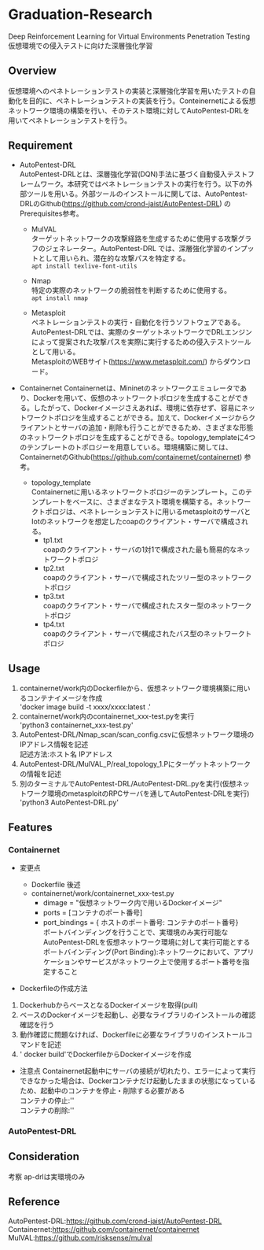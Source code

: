 # Graduation-Research
Deep Reinforcement Learning for Virtual Environments Penetration Testing  
仮想環境での侵入テストに向けた深層強化学習

## Overview
仮想環境へのペネトレーションテストの実装と深層強化学習を用いたテストの自動化を目的に、ペネトレーションテストの実装を行う。Conteinernetによる仮想ネットワーク環境の構築を行い、そのテスト環境に対してAutoPentest-DRLを用いてペネトレーションテストを行う。

## Requirement
- AutoPentest-DRL  
AutoPentest-DRLとは、深層強化学習(DQN)手法に基づく自動侵入テストフレームワーク。本研究ではペネトレーションテストの実行を行う。以下の外部ツールを用いる。外部ツールのインストールに関しては、AutoPentest-DRLのGithub(https://github.com/crond-jaist/AutoPentest-DRL) のPrerequisites参考。 

  - MulVAL  
  ターゲットネットワークの攻撃経路を生成するために使用する攻撃グラフのジェネレーター。AutoPentest-DRL   では、深層強化学習のインプットとして用いられ、潜在的な攻撃パスを特定する。  
  `apt install texlive-font-utils`
  
  - Nmap  
  特定の実際のネットワークの脆弱性を判断するために使用する。  
  `apt install nmap`
  
  - Metasploit  
  ペネトレーションテストの実行・自動化を行うソフトウェアである。AutoPentest-DRLでは、実際のターゲットネットワークでDRLエンジンによって提案された攻撃パスを実際に実行するための侵入テストツールとして用いる。  
  MetasploitのWEBサイト(https://www.metasploit.com/) からダウンロード。
  
- Containernet 
Containernetは、Mininetのネットワークエミュレータであり、Dockerを用いて、仮想のネットワークトポロジを生成することができる。したがって、Dockerイメージさえあれば、環境に依存せず、容易にネットワークトポロジを生成することができる。加えて、Dockerイメージからクライアントとサーバの追加・削除も行うことができるため、さまざまな形態のネットワークトポロジを生成することができる。topology_templateに4つのテンプレートのトポロジーを用意している。環境構築に関しては、ContainernetのGithub(https://github.com/containernet/containernet) 参考。

  - topology_template  
Containernetに用いるネットワークトポロジーのテンプレート。このテンプレートをベースに、さまざまなテスト環境を構築する。ネットワークトポロジは、ペネトレーションテストに用いるmetasploitのサーバとIotのネットワークを想定したcoapのクライアント・サーバで構成される。
    - tp1.txt  
  coapのクライアント・サーバの1対1で構成された最も簡易的なネットワークトポロジ
    - tp2.txt  
  coapのクライアント・サーバで構成されたツリー型のネットワークトポロジ
    - tp3.txt  
  coapのクライアント・サーバで構成されたスター型のネットワークトポロジ
    - tp4.txt  
  coapのクライアント・サーバで構成されたバス型のネットワークトポロジ

## Usage
1. containernet/work内のDockerfileから、仮想ネットワーク環境構築に用いるコンテナイメージを作成  
'docker image build -t xxxx/xxxx:latest .'  
2. containernet/work内のcontainernet_xxx-test.pyを実行  
'python3 containernet_xxx-test.py'  
3. AutoPentest-DRL/Nmap_scan/scan_config.csvに仮想ネットワーク環境のIPアドレス情報を記述  
記述方法:ホスト名 IPアドレス 
4. AutoPentest-DRL/MulVAL_P/real_topology_1.Pにターゲットネットワークの情報を記述 
5. 別のターミナルでAutoPentest-DRL/AutoPentest-DRL.pyを実行(仮想ネットワーク環境のmetasploitのRPCサーバを通してAutoPentest-DRLを実行) 
'python3 AutoPentest-DRL.py'

## Features
### Containernet
- 変更点
  - Dockerfile
  後述
  - containernet/work/containernet_xxx-test.py
    - dimage = "仮想ネットワーク内で用いるDockerイメージ"
    - ports = [コンテナのポート番号]
    - port_bindings = { ホストのポート番号: コンテナのポート番号}  
    ポートバインディングを行うことで、実環境のみ実行可能なAutoPentest-DRLを仮想ネットワーク環境に対して実行可能とする  
    ポートバインディング(Port Binding):ネットワークにおいて、アプリケーションやサービスがネットワーク上で使用するポート番号を指定すること

- Dockerfileの作成方法
1. DockerhubからベースとなるDockerイメージを取得(pull)
2. ベースのDockerイメージを起動し、必要なライブラリのインストールの確認確認を行う
3. 動作確認に問題なければ、Dockerfileに必要なライブラリのインストールコマンドを記述
4. ' docker build'でDockerfileからDockerイメージを作成


- 注意点
Containernet起動中にサーバの接続が切れたり、エラーによって実行できなかった場合は、Dockerコンテナだけ起動したままの状態になっているため、起動中のコンテナを停止・削除する必要がある  
コンテナの停止:''  
コンテナの削除:''  

### AutoPentest-DRL


## Consideration
考察 
ap-drlは実環境のみ


## Reference
AutoPentest-DRL:https://github.com/crond-jaist/AutoPentest-DRL  
Containernet:https://github.com/containernet/containernet  
MulVAL:https://github.com/risksense/mulval  

